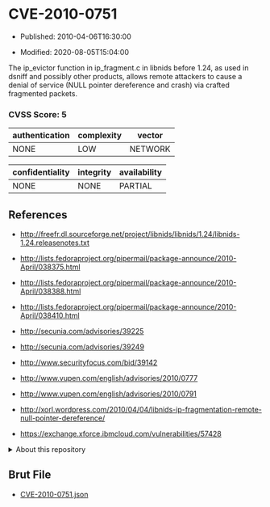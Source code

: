 # CVE-2010-0751

- Published: 2010-04-06T16:30:00

- Modified: 2020-08-05T15:04:00

The ip_evictor function in ip_fragment.c in libnids before 1.24, as used in dsniff and possibly other products, allows remote attackers to cause a denial of service (NULL pointer dereference and crash) via crafted fragmented packets.

### CVSS Score: **5**

| authentication | complexity | vector |
| --- | --- | --- |
| NONE | LOW | NETWORK |

| confidentiality | integrity | availability |
| --- | --- | --- |
| NONE | NONE | PARTIAL |

## References

* http://freefr.dl.sourceforge.net/project/libnids/libnids/1.24/libnids-1.24.releasenotes.txt

* http://lists.fedoraproject.org/pipermail/package-announce/2010-April/038375.html

* http://lists.fedoraproject.org/pipermail/package-announce/2010-April/038388.html

* http://lists.fedoraproject.org/pipermail/package-announce/2010-April/038410.html

* http://secunia.com/advisories/39225

* http://secunia.com/advisories/39249

* http://www.securityfocus.com/bid/39142

* http://www.vupen.com/english/advisories/2010/0777

* http://www.vupen.com/english/advisories/2010/0791

* http://xorl.wordpress.com/2010/04/04/libnids-ip-fragmentation-remote-null-pointer-dereference/

* https://exchange.xforce.ibmcloud.com/vulnerabilities/57428

<details>
<summary>About this repository</summary> 

  This repository is part of the project [Live Hack CVE](https://github.com/Live-Hack-CVE). Main website can be found [www.live-hack.org](https://www.live-hack.org) 
  
  Made by [Sn0wAlice](https://github.com/Sn0wAlice) for the people that care about security and need to have a feed of the latest CVEs. Hope you enjoy it, don't forget to star the repo and follow me on [Twitter](https://twitter.com/Sn0wAlice) and [Github](https://github.com/Sn0wAlice). And that is my [personnal website](https://www.alice-snow.me/)

  - [Home Page](https://github.com/Live-Hack-CVE)
  - [Framework](https://github.com/Live-Hack-CVE/cve-framework)
  - [CVE database](https://github.com/Live-Hack-CVE/full_database)
  - [Changelog](https://github.com/Live-Hack-CVE/Changelog)
</details>

## Brut File

* [CVE-2010-0751.json](https://raw.githubusercontent.com/Live-Hack-CVE/full_database/main/cves/2010/CVE-2010-0751.json)

